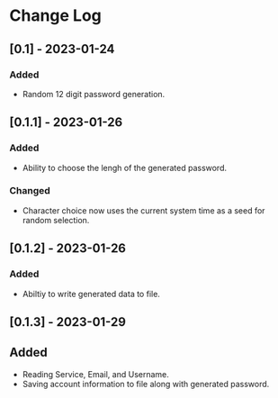 # Change Log

## [0.1] - 2023-01-24

### Added

-   Random 12 digit password generation.

## [0.1.1] - 2023-01-26

### Added

-   Ability to choose the lengh of the generated password.

### Changed

-   Character choice now uses the current system time as a seed for random selection.

## [0.1.2] - 2023-01-26

### Added

-   Abiltiy to write generated data to file.

## [0.1.3] - 2023-01-29

## Added

-   Reading Service, Email, and Username.
-   Saving account information to file along with generated password.